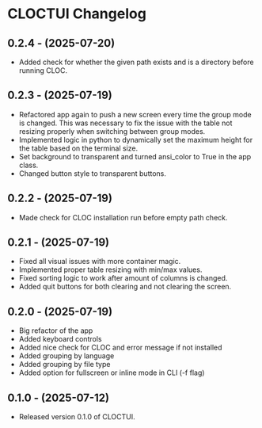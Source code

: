 # CLOCTUI Changelog

## 0.2.4 - (2025-07-20)

- Added check for whether the given path exists and is a directory before running CLOC.

## 0.2.3 - (2025-07-19)

- Refactored app again to push a new screen every time the group mode is changed. This was necessary to fix the issue with the table not resizing properly when switching between group modes.
- Implemented logic in python to dynamically set the maximum height for the table based on the terminal size.
- Set background to transparent and turned ansi_color to True in the app class.
- Changed button style to transparent buttons.

## 0.2.2 - (2025-07-19)

- Made check for CLOC installation run before empty path check.

## 0.2.1 - (2025-07-19)

- Fixed all visual issues with more container magic.
- Implemented proper table resizing with min/max values.
- Fixed sorting logic to work after amount of columns is changed.
- Added quit buttons for both clearing and not clearing the screen.

## 0.2.0 - (2025-07-19)

- Big refactor of the app
- Added keyboard controls
- Added nice check for CLOC and error message if not installed
- Added grouping by language
- Added grouping by file type
- Added option for fullscreen or inline mode in CLI (-f flag)

## 0.1.0 - (2025-07-12)

- Released version 0.1.0 of CLOCTUI.
